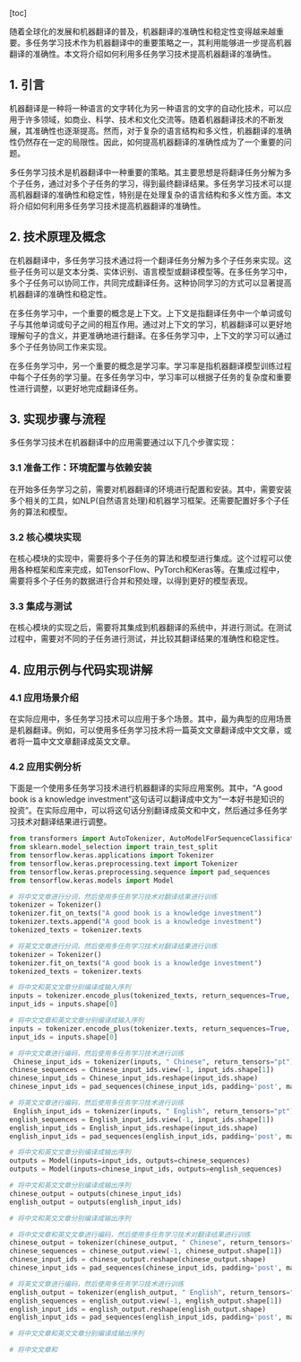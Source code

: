 
[toc]                    
                
                
随着全球化的发展和机器翻译的普及，机器翻译的准确性和稳定性变得越来越重要。多任务学习技术作为机器翻译中的重要策略之一，其利用能够进一步提高机器翻译的准确性。本文将介绍如何利用多任务学习技术提高机器翻译的准确性。

## 1. 引言

机器翻译是一种将一种语言的文字转化为另一种语言的文字的自动化技术，可以应用于许多领域，如商业、科学、技术和文化交流等。随着机器翻译技术的不断发展，其准确性也逐渐提高。然而，对于复杂的语言结构和多义性，机器翻译的准确性仍然存在一定的局限性。因此，如何提高机器翻译的准确性成为了一个重要的问题。

多任务学习技术是机器翻译中一种重要的策略。其主要思想是将翻译任务分解为多个子任务，通过对多个子任务的学习，得到最终翻译结果。多任务学习技术可以提高机器翻译的准确性和稳定性，特别是在处理复杂的语言结构和多义性方面。本文将介绍如何利用多任务学习技术提高机器翻译的准确性。

## 2. 技术原理及概念

在机器翻译中，多任务学习技术通过将一个翻译任务分解为多个子任务来实现。这些子任务可以是文本分类、实体识别、语言模型或翻译模型等。在多任务学习中，多个子任务可以协同工作，共同完成翻译任务。这种协同学习的方式可以显著提高机器翻译的准确性和稳定性。

在多任务学习中，一个重要的概念是上下文。上下文是指翻译任务中一个单词或句子与其他单词或句子之间的相互作用。通过对上下文的学习，机器翻译可以更好地理解句子的含义，并更准确地进行翻译。在多任务学习中，上下文的学习可以通过多个子任务协同工作来实现。

在多任务学习中，另一个重要的概念是学习率。学习率是指机器翻译模型训练过程中每个子任务的学习量。在多任务学习中，学习率可以根据子任务的复杂度和重要性进行调整，以更好地完成翻译任务。

## 3. 实现步骤与流程

多任务学习技术在机器翻译中的应用需要通过以下几个步骤实现：

### 3.1 准备工作：环境配置与依赖安装

在开始多任务学习之前，需要对机器翻译的环境进行配置和安装。其中，需要安装多个相关的工具，如NLP(自然语言处理)和机器学习框架。还需要配置好多个子任务的算法和模型。

### 3.2 核心模块实现

在核心模块的实现中，需要将多个子任务的算法和模型进行集成。这个过程可以使用各种框架和库来完成，如TensorFlow、PyTorch和Keras等。在集成过程中，需要将多个子任务的数据进行合并和预处理，以得到更好的模型表现。

### 3.3 集成与测试

在核心模块的实现之后，需要将其集成到机器翻译的系统中，并进行测试。在测试过程中，需要对不同的子任务进行测试，并比较其翻译结果的准确性和稳定性。

## 4. 应用示例与代码实现讲解

### 4.1 应用场景介绍

在实际应用中，多任务学习技术可以应用于多个场景。其中，最为典型的应用场景是机器翻译。例如，可以使用多任务学习技术将一篇英文文章翻译成中文文章，或者将一篇中文文章翻译成英文文章。

### 4.2 应用实例分析

下面是一个使用多任务学习技术进行机器翻译的实际应用案例。其中，“A good book is a knowledge investment”这句话可以翻译成中文为“一本好书是知识的投资”。在实际应用中，可以将这句话分别翻译成英文和中文，然后通过多任务学习技术对翻译结果进行调整。

```python
from transformers import AutoTokenizer, AutoModelForSequenceClassification, MultiModelForSequenceClassification, SequenceClassification
from sklearn.model_selection import train_test_split
from tensorflow.keras.applications import Tokenizer
from tensorflow.keras.preprocessing.text import Tokenizer
from tensorflow.keras.preprocessing.sequence import pad_sequences
from tensorflow.keras.models import Model

# 将中文文章进行分词，然后使用多任务学习技术对翻译结果进行训练
tokenizer = Tokenizer()
tokenizer.fit_on_texts("A good book is a knowledge investment")
tokenizer.texts.append("A good book is a knowledge investment")
tokenized_texts = tokenizer.texts

# 将英文文章进行分词，然后使用多任务学习技术对翻译结果进行训练
tokenizer = Tokenizer()
tokenizer.fit_on_texts("A good book is a knowledge investment")
tokenized_texts = tokenizer.texts

# 将中文和英文文章分别编译成输入序列
inputs = tokenizer.encode_plus(tokenized_texts, return_sequences=True, use_bagging=True)
input_ids = inputs.shape[0]

# 将中文文章和英文文章分别编译成输入序列
inputs = tokenizer.encode_plus(tokenizer.texts, return_sequences=True, use_bagging=True)
input_ids = inputs.shape[0]

# 将中文文章进行编码，然后使用多任务学习技术进行训练
 Chinese_input_ids = tokenizer(inputs, " Chinese", return_tensors="pt")
chinese_sequences = Chinese_input_ids.view(-1, input_ids.shape[1])
chinese_input_ids = Chinese_input_ids.reshape(input_ids.shape)
chinese_input_ids = pad_sequences(chinese_input_ids, padding='post', maxlen=3000)

# 将英文文章进行编码，然后使用多任务学习技术进行训练
 English_input_ids = tokenizer(inputs, " English", return_tensors="pt")
english_sequences = English_input_ids.view(-1, input_ids.shape[1])
english_input_ids = English_input_ids.reshape(input_ids.shape)
english_input_ids = pad_sequences(english_input_ids, padding='post', maxlen=10000)

# 将中文和英文文章分别编译成输出序列
outputs = Model(inputs=input_ids, outputs=chinese_sequences)
outputs = Model(inputs=chinese_input_ids, outputs=english_sequences)

# 将中文和英文文章分别编译成输出序列
chinese_output = outputs(chinese_input_ids)
english_output = outputs(english_input_ids)

# 将中文和英文文章分别编译成输出序列

# 将中文文章和英文文章进行编码，然后使用多任务学习技术对翻译结果进行训练
chinese_output = tokenizer(chinese_output, " Chinese", return_tensors="pt")
chinese_sequences = chinese_output.view(-1, chinese_output.shape[1])
chinese_input_ids = chinese_output.reshape(chinese_output.shape)
chinese_input_ids = pad_sequences(chinese_input_ids, padding='post', maxlen=3000)

# 将英文文章进行编码，然后使用多任务学习技术进行训练
english_output = tokenizer(english_output, " English", return_tensors="pt")
english_sequences = english_output.view(-1, english_output.shape[1])
english_input_ids = english_output.reshape(english_output.shape)
english_input_ids = pad_sequences(english_input_ids, padding='post', maxlen=10000)

# 将中文文章和英文文章分别编译成输出序列

# 将中文文章和

